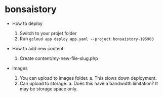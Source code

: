# bonsaistory

* How to deploy

  1. Switch to your projet folder
  2. Run `gcloud app deploy app.yaml --project bonsaistory-195903`

* How to add new content

  1. Create content/my-new-file-slug.php

* Images
  1. You can upload to images folder.
    a. This slows down deployment.
  2. Can upload to storage.
    a. Does this have a bandwidth limitation? It may be storage space only.
